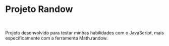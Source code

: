 <h1>Projeto Randow</h1>
<br>
<p>Projeto desenvolvido para testar minhas habilidades com o JavaScript, mais especificamente com a ferramenta Math.randow.</p>
